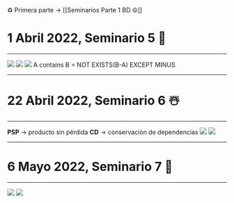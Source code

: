 ♻️ Primera parte -> [[Seminarios Parte 1 BD ☮️]]
# 1 Abril 2022, Seminario 5 🎏
---
![](./img/Seminario%205.png)
![](./img/Seminario%205,1.png)
![](./img/Seminario%205,2.png)
A contains B = NOT EXISTS(B-A) EXCEPT MINUS

---
# 22 Abril 2022, Seminario 6 ☃️
---
**PSP** -> producto sin pérdida
**CD** -> conservación de dependencias
![](./img/sem%206.png)
![](./img/sem%206%202.png)

---
# 6 Mayo 2022, Seminario 7 🍪
---
![](./img/sem7.png)
![](./img/sem%207%202.png)